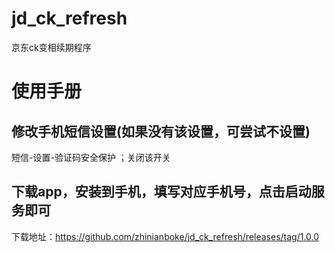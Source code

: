 # jd_ck_refresh
京东ck变相续期程序
# 使用手册
## 修改手机短信设置(如果没有该设置，可尝试不设置)
短信-设置-验证码安全保护 ；关闭该开关
## 下载app，安装到手机，填写对应手机号，点击启动服务即可
下载地址：https://github.com/zhinianboke/jd_ck_refresh/releases/tag/1.0.0

